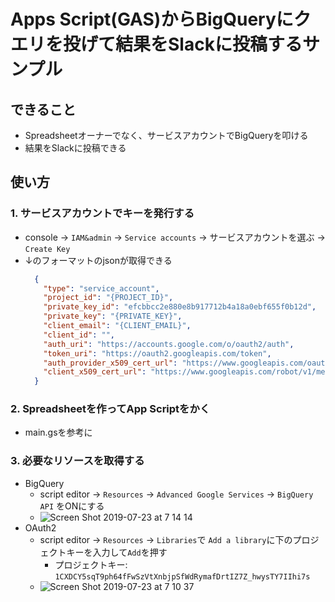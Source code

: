 # Apps Script(GAS)からBigQueryにクエリを投げて結果をSlackに投稿するサンプル

## できること
  * Spreadsheetオーナーでなく、サービスアカウントでBigQueryを叩ける
  * 結果をSlackに投稿できる

## 使い方
### 1. サービスアカウントでキーを発行する
  * console → `IAM&admin` → `Service accounts` → サービスアカウントを選ぶ → `Create Key`
  * ↓のフォーマットのjsonが取得できる
    ```json
      {
        "type": "service_account",
        "project_id": "{PROJECT_ID}",
        "private_key_id": "efcbbcc2e880e8b917712b4a18a0ebf655f0b12d",
        "private_key": "{PRIVATE_KEY}",
        "client_email": "{CLIENT_EMAIL}",
        "client_id": "",
        "auth_uri": "https://accounts.google.com/o/oauth2/auth",
        "token_uri": "https://oauth2.googleapis.com/token",
        "auth_provider_x509_cert_url": "https://www.googleapis.com/oauth2/v1/certs",
        "client_x509_cert_url": "https://www.googleapis.com/robot/v1/metadata/x509/{PROJECT_ID}%40appspot.gserviceaccount.com"
      }
    ```

### 2. Spreadsheetを作ってApp Scriptをかく
  * main.gsを参考に

### 3. 必要なリソースを取得する
  * BigQuery
    * script editor → `Resources` → `Advanced Google Services` → `BigQuery API` をONにする
    * ![Screen Shot 2019-07-23 at 7 14 14](https://user-images.githubusercontent.com/31527437/61668989-86de1600-ad19-11e9-9ec1-bae2d8512581.png)
  * OAuth2
    * script editor → `Resources` → `Libraries`で `Add a library`に下のプロジェクトキーを入力して`Add`を押す
      * プロジェクトキー: `1CXDCY5sqT9ph64fFwSzVtXnbjpSfWdRymafDrtIZ7Z_hwysTY7IIhi7s`
    * ![Screen Shot 2019-07-23 at 7 10 37](https://user-images.githubusercontent.com/31527437/61668983-83e32580-ad19-11e9-86a6-b5ba47b73ba9.png)

